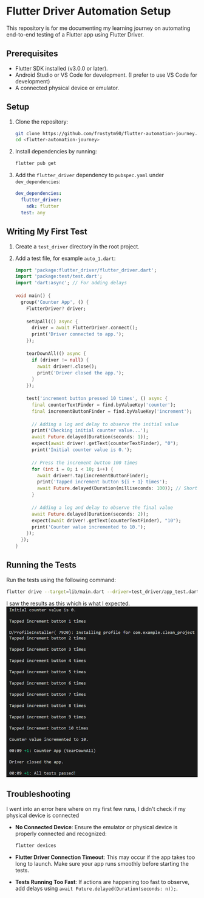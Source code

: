 # Flutter Driver Automation Setup

This repository is for me documenting my learning journey on automating end-to-end testing of a Flutter app using Flutter Driver.

## Prerequisites

- Flutter SDK installed (v3.0.0 or later).
- Android Studio or VS Code for development. (I prefer to use VS Code for development)
- A connected physical device or emulator.

## Setup

1. Clone the repository:
   ```sh
   git clone https://github.com/frostytm90/flutter-automation-journey.git
   cd <flutter-automation-journey>
   ```

2. Install dependencies by running:
   ```sh
   flutter pub get
   ```

3. Add the `flutter_driver` dependency to `pubspec.yaml` under `dev_dependencies`:
   ```yaml
   dev_dependencies:
     flutter_driver:
       sdk: flutter
     test: any
   ```

## Writing My First Test

1. Create a `test_driver` directory in the root project.
2. Add a test file, for example `auto_1.dart`:

   ```dart
   import 'package:flutter_driver/flutter_driver.dart';
   import 'package:test/test.dart';
   import 'dart:async'; // For adding delays

   void main() {
     group('Counter App', () {
       FlutterDriver? driver;

       setUpAll(() async {
         driver = await FlutterDriver.connect();
         print('Driver connected to app.');
       });

       tearDownAll(() async {
         if (driver != null) {
           await driver!.close();
           print('Driver closed the app.');
         }
       });

       test('increment button pressed 10 times', () async {
         final counterTextFinder = find.byValueKey('counter');
         final incrementButtonFinder = find.byValueKey('increment');

         // Adding a log and delay to observe the initial value
         print('Checking initial counter value...');
         await Future.delayed(Duration(seconds: 1));
         expect(await driver!.getText(counterTextFinder), "0");
         print('Initial counter value is 0.');

         // Press the increment button 100 times
         for (int i = 0; i < 10; i++) {
           await driver!.tap(incrementButtonFinder);
           print('Tapped increment button ${i + 1} times');
           await Future.delayed(Duration(milliseconds: 100)); // Short delay to ensure the button press is registered
         }

         // Adding a log and delay to observe the final value
         await Future.delayed(Duration(seconds: 2));
         expect(await driver!.getText(counterTextFinder), "10");
         print('Counter value incremented to 10.');
       });
     });
   }
   ```

## Running the Tests

Run the tests using the following command:

```sh
flutter drive --target=lib/main.dart --driver=test_driver/app_test.dart
```
I saw the results as this which is what I expected.
![Passed](./pics/test-passed.jpg)

## Troubleshooting

I went into an error here where on my first few runs, I didn't check if my physical device is connected

- **No Connected Device**: Ensure the emulator or physical device is properly connected and recognized:
  ```sh
  flutter devices
  ```

- **Flutter Driver Connection Timeout**: This may occur if the app takes too long to launch. Make sure your app runs smoothly before starting the tests.

- **Tests Running Too Fast**: If actions are happening too fast to observe, add delays using `await Future.delayed(Duration(seconds: n));`.

